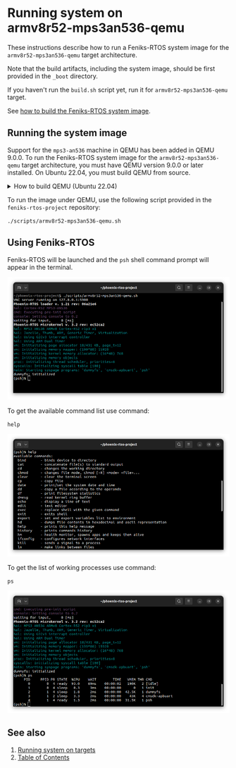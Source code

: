 # Running system on <nobr>armv8r52-mps3an536-qemu</nobr>

These instructions describe how to run a Feniks-RTOS system image for the `armv8r52-mps3an536-qemu` target
architecture.

Note that the build artifacts, including the system image, should be first provided in the `_boot` directory.

If you haven't run the `build.sh` script yet, run it for `armv8r52-mps3an536-qemu` target.

See [how to build the Feniks-RTOS system image](../building/index.md).

## Running the system image

Support for the `mps3-an536` machine in QEMU has been added in QEMU 9.0.0. To run the Feniks-RTOS system image for the
`armv8r52-mps3an536-qemu` target architecture, you must have QEMU version 9.0.0 or later installed. On Ubuntu 22.04, you
must build QEMU from source.

  <details>
  <summary>How to build QEMU (Ubuntu 22.04)</summary>

- Download QEMU 9.0.2 (or later) source code from the official repository and build for the `arm-softmmu` target:

  ```console
  git clone https://gitlab.com/qemu-project/qemu.git -b v9.0.2 && \
  cd qemu && \
  git submodule update --init --recursive && \
  ./configure --target-list=arm-softmmu && \
  make && \
  sudo make install
  ```

- Check if QEMU is properly installed:

  ```console
  qemu-system-arm --version
  ```

  ```console
  ~$ qemu-system-arm --version
  QEMU emulator version 9.0.2 (v9.0.2)
  Copyright (c) 2003-2024 Fabrice Bellard and the QEMU Project developers
  ~$
  ```

  </details>

To run the image under QEMU, use the following script provided in the `feniks-rtos-project` repository:

  ```console
  ./scripts/armv8r52-mps3an536-qemu.sh
  ```

## Using Feniks-RTOS

Feniks-RTOS will be launched and the `psh` shell command prompt will appear in the terminal.

![Image](_images/mps3an536-qemu-psh.png)

To get the available command list use command:

```console
help
```

![Image](_images/mps3an536-qemu-help.png)

To get the list of working processes use command:

```console
ps
```

![Image](_images/mps3an536-qemu-ps.png)

## See also

1. [Running system on targets](index.md)
2. [Table of Contents](../index.md)
